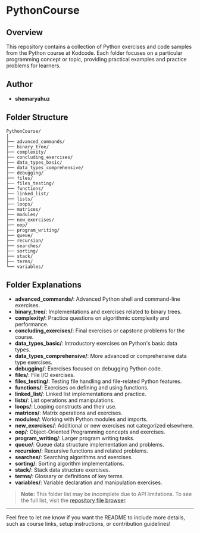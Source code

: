 # PythonCourse

## Overview

This repository contains a collection of Python exercises and code samples from the Python course at Kodcode. Each folder focuses on a particular programming concept or topic, providing practical examples and practice problems for learners.

## Author

- **shemaryahuz**

## Folder Structure

```
PythonCourse/
│
├── advanced_commands/
├── binary_tree/
├── complexity/
├── concluding_exercises/
├── data_types_basic/
├── data_types_comprehensive/
├── debugging/
├── files/
├── files_testing/
├── functions/
├── linked_list/
├── lists/
├── loops/
├── matrices/
├── modules/
├── new_exercises/
├── oop/
├── program_writing/
├── queue/
├── recursion/
├── searches/
├── sorting/
├── stack/
├── terms/
└── variables/
```

## Folder Explanations

- **advanced_commands/**: Advanced Python shell and command-line exercises.
- **binary_tree/**: Implementations and exercises related to binary trees.
- **complexity/**: Practice questions on algorithmic complexity and performance.
- **concluding_exercises/**: Final exercises or capstone problems for the course.
- **data_types_basic/**: Introductory exercises on Python's basic data types.
- **data_types_comprehensive/**: More advanced or comprehensive data type exercises.
- **debugging/**: Exercises focused on debugging Python code.
- **files/**: File I/O exercises.
- **files_testing/**: Testing file handling and file-related Python features.
- **functions/**: Exercises on defining and using functions.
- **linked_list/**: Linked list implementations and practice.
- **lists/**: List operations and manipulations.
- **loops/**: Looping constructs and their use.
- **matrices/**: Matrix operations and exercises.
- **modules/**: Working with Python modules and imports.
- **new_exercises/**: Additional or new exercises not categorized elsewhere.
- **oop/**: Object-Oriented Programming concepts and exercises.
- **program_writing/**: Larger program writing tasks.
- **queue/**: Queue data structure implementation and problems.
- **recursion/**: Recursive functions and related problems.
- **searches/**: Searching algorithms and exercises.
- **sorting/**: Sorting algorithm implementations.
- **stack/**: Stack data structure exercises.
- **terms/**: Glossary or definitions of key terms.
- **variables/**: Variable declaration and manipulation exercises.

> **Note:** This folder list may be incomplete due to API limitations. To see the full list, visit the [repository file browser](https://github.com/shemaryahuz/PythonCourse/tree/main/).

---

Feel free to let me know if you want the README to include more details, such as course links, setup instructions, or contribution guidelines!
